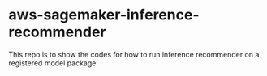 # aws-sagemaker-inference-recommender
This repo is to show the codes for how to run inference recommender on a registered model package
